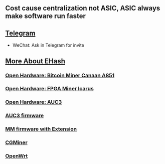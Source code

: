 ## Cost cause centralization not ASIC, ASIC always make software run faster

## <a href="https://t.me/EHashPublic">Telegram</a>
- WeChat: Ask in Telegram for invite

## <a href="http://wiki.ehash.org">More About EHash</a>


### <a href="https://github.com/EHash/Open-Hardware-Canaan-A851-A3210M">Open Hardware: Bitcoin Miner Canaan A851</a>

### <a href="https://github.com/EHash/Icarus">Open Hardware: FPGA Miner Icarus</a>

### <a href="https://github.com/EHash/Open-Hardware-Canaan-AUC3">Open Hardware: AUC3</a>

### <a href="https://github.com/EHash/Avalon-USB2IIC-Converter-3">AUC3 firmware</a>

### <a href="https://github.com/EHash/MMX">MM firmware with Extension</a>

### <a href="https://github.com/ckolivas/cgminer">CGMiner</a>

### <a href="https://github.com/openwrt/openwrt">OpenWrt</a>
